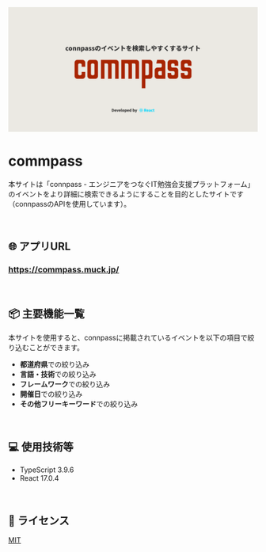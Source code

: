 ![commpass](documents/images/thumbnail.png)

# commpass

本サイトは「connpass - エンジニアをつなぐIT勉強会支援プラットフォーム」のイベントをより詳細に検索できるようにすることを目的としたサイトです（connpassのAPIを使用しています）。

<br>

## 🌐 アプリURL

### **https://commpass.muck.jp/**

<br>

## 📦 主要機能一覧

本サイトを使用すると、connpassに掲載されているイベントを以下の項目で絞り込むことができます。

* **都道府県**での絞り込み
* **言語・技術**での絞り込み
* **フレームワーク**での絞り込み
* **開催日**での絞り込み
* **その他フリーキーワード**での絞り込み

<br>

## 💻 使用技術等

* TypeScript 3.9.6
* React 17.0.4

<br>

## 🎫 ライセンス

[MIT](LICENSE.txt)
